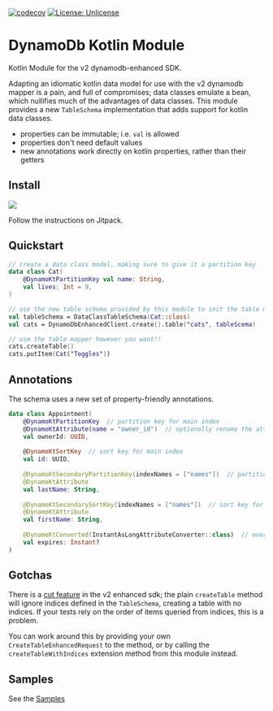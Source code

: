 [![codecov](https://codecov.io/gh/oharaandrew314/dynamodb-kotlin-module/branch/master/graph/badge.svg)](https://codecov.io/gh/oharaandrew314/dynamodb-kotlin-module)
[![License: Unlicense](https://img.shields.io/badge/license-Unlicense-blue.svg)](http://unlicense.org/)

# DynamoDb Kotlin Module

Kotlin Module for the v2 dynamodb-enhanced SDK.

Adapting an idiomatic kotlin data model for use with the v2 dynamodb mapper is a pain, and full of compromises;
data classes emulate a bean, which nullifies much of the advantages of data classes.
This module provides a new `TableSchema` implementation that adds support for kotlin data classes.

- properties can be immutable; i.e. `val` is allowed
- properties don't need default values
- new annotations work directly on kotlin properties, rather than their getters

## Install

[![](https://jitpack.io/v/oharaandrew314/dynamodb-kotlin-module.svg)](https://jitpack.io/#oharaandrew314/dynamodb-kotlin-module)

Follow the instructions on Jitpack.

## Quickstart

```kotlin
// create a data class model, making sure to give it a partition key
data class Cat(
    @DynamoKtPartitionKey val name: String,
    val lives: Int = 9,
)

// use the new table schema provided by this module to init the table mapper
val tableSchema = DataClassTableSchema(Cat::class)
val cats = DynamoDbEnhancedClient.create().table("cats", tableScema)

// use the table mapper however you want!!
cats.createTable()
cats.putItem(Cat("Toggles"))
```

## Annotations

The schema uses a new set of property-friendly annotations.

```kotlin
data class Appointment(
    @DynamoKtPartitionKey  // partition key for main index
    @DynamoKtAttribute(name = "owner_id")  // optionally rename the attribute
    val ownerId: UUID,
    
    @DynamoKtSortKey  // sort key for main index
    val id: UUID,
    
    @DynamoKtSecondaryPartitionKey(indexNames = ["names"])  // partition key for secondary indices
    @DynamoKtAttribute
    val lastName: String,
    
    @DynamoKtSecondarySortKey(indexNames = ["names"])  // sort key for secondary indices
    @DynamoKtAttribute
    val firstName: String,
    
    @DynamoKtConverted(InstantAsLongAttributeConverter::class)  // override the attribute converter
    val expires: Instant?
)
```


## Gotchas

There is a [cut feature](https://github.com/aws/aws-sdk-java-v2/issues/1771) in the v2 enhanced sdk;
the plain `createTable` method will ignore indices defined in the `TableSchema`, creating a table with no indices.
If your tests rely on the order of items queried from indices, this is a problem.

You can work around this by providing your own `CreateTableEnhancedRequest` to the method,
or by calling the `createTableWithIndices` extension method from this module instead.

## Samples

See the [Samples](/src/test/kotlin/io/andrewohara/dynamokt/samples)
